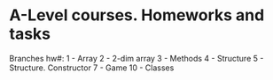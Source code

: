 # A-Level courses. Homeworks and tasks
Branches hw#:
1 - Array
2 - 2-dim array
3 - Methods
4 - Structure
5 - Structure. Constructor
7 - Game
10 - Classes
